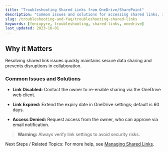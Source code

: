```yaml
---
title: "Troubleshooting Shared Links from OneDrive/SharePoint"
description: "Common issues and solutions for accessing shared links, including link disabled, expired, or access errors."
slug: /troubleshooting-and-faq/troubleshooting-shared-links
keywords: [fenixpyre, troubleshooting, shared-links, onedrive]
last_updated: 2023-10-01
---
```


## Why it Matters
Resolving shared link issues quickly maintains secure data sharing and prevents disruptions in collaboration.

### Common Issues and Solutions
- **Link Disabled:** Contact the owner to re-enable sharing via the OneDrive web client.
  <!-- IMG: ./media/troubleshooting-shared-links/link-disabled.png | Alt: Error message for disabled link -->

- **Link Expired:** Extend the expiry date in OneDrive settings; default is 60 days.

- **Access Denied:** Request access from the owner, who can approve via email notification.

> **Warning:** Always verify link settings to avoid security risks.

Next Steps / Related Topics: For more help, see [Managing Shared Links](/admin-guide/managing-shared-links).